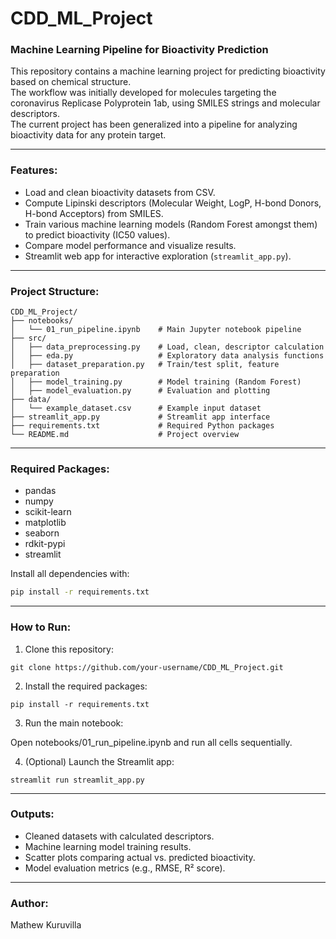 # CDD_ML_Project

### Machine Learning Pipeline for Bioactivity Prediction

This repository contains a machine learning project for predicting bioactivity based on chemical structure.  
The workflow was initially developed for molecules targeting the coronavirus Replicase Polyprotein 1ab, using SMILES strings and molecular descriptors.  
The current project has been generalized into a pipeline for analyzing bioactivity data for any protein target.

---

### Features:
- Load and clean bioactivity datasets from CSV.
- Compute Lipinski descriptors (Molecular Weight, LogP, H-bond Donors, H-bond Acceptors) from SMILES.
- Train various machine learning models (Random Forest amongst them) to predict bioactivity (IC50 values).
- Compare model performance and visualize results.
- Streamlit web app for interactive exploration (`streamlit_app.py`).

---

### Project Structure:
```
CDD_ML_Project/
├── notebooks/
│   └── 01_run_pipeline.ipynb    # Main Jupyter notebook pipeline
├── src/
│   ├── data_preprocessing.py    # Load, clean, descriptor calculation
│   ├── eda.py                   # Exploratory data analysis functions
│   ├── dataset_preparation.py   # Train/test split, feature preparation
│   ├── model_training.py        # Model training (Random Forest)
│   ├── model_evaluation.py      # Evaluation and plotting
├── data/
│   └── example_dataset.csv      # Example input dataset
├── streamlit_app.py             # Streamlit app interface
├── requirements.txt             # Required Python packages
└── README.md                    # Project overview
```
---

### Required Packages:

- pandas
- numpy
- scikit-learn
- matplotlib
- seaborn
- rdkit-pypi
- streamlit

Install all dependencies with:

```bash
pip install -r requirements.txt
```

---

### How to Run:

1. Clone this repository:

```
git clone https://github.com/your-username/CDD_ML_Project.git
```

2. Install the required packages:

```
pip install -r requirements.txt
```

3. Run the main notebook:

Open notebooks/01_run_pipeline.ipynb and run all cells sequentially.

4. (Optional) Launch the Streamlit app:

```
streamlit run streamlit_app.py
```

---

### Outputs:

- Cleaned datasets with calculated descriptors.
- Machine learning model training results.
- Scatter plots comparing actual vs. predicted bioactivity.
- Model evaluation metrics (e.g., RMSE, R² score).

---

### Author:

Mathew Kuruvilla
